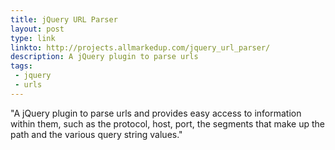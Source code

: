 ```yaml
---
title: jQuery URL Parser
layout: post
type: link
linkto: http://projects.allmarkedup.com/jquery_url_parser/
description: A jQuery plugin to parse urls
tags:
 - jquery
 - urls
---
```

"A jQuery plugin to parse urls and provides easy access to information within them, such as the protocol, host, port, the segments that make up the path and the various query string values."